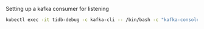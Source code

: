 Setting up a kafka consumer for listening

```bash
kubectl exec -it tidb-debug -c kafka-cli -- /bin/bash -c "kafka-console-consumer.sh --bootstrap-server cdc-kafka.default.svc.cluster.local:9092 --topic cdc-test --from-beginning"
```
